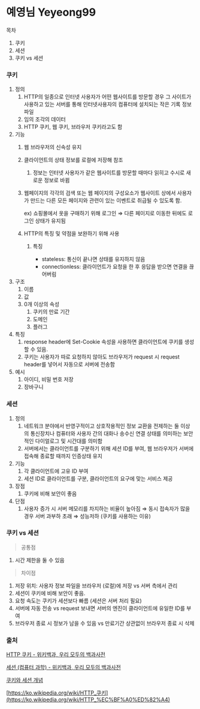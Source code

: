 # 예영님 Yeyeong99

목차

1. 쿠키
2. 세션
3. 쿠키 vs 세션

### 쿠키

1. 정의
    1. HTTP의 일종으로 인터넷 사용자가 어떤 웹사이트를 방문할 경우 그 사이트가 사용하고 있는 서버를 통해 인터넷사용자의 컴퓨터에 설치되는 작은 기록 정보 파일
    2. 임의 조각의 데이터
    3. HTTP 쿠키, 웹 쿠키, 브라우저 쿠키라고도 함
2. 기능
    1. 웹 브라우저의 신속성 유지
    2. 클라이언트의 상태 정보를 로컬에 저장해 참조
        1. 정보는 인터넷 사용자가 같은 웹사이트를 방문할 때마다 읽히고 수시로 새로운 정보로 바뀜
    3. 웹페이지의 각각의 검색 또는 웹 페이지의 구성요소가 웹사이트 상에서 사용자가 만드는 다른 모든 페이지와 관련이 있는 이벤트로 취급될 수 있도록 함. 
        
        ex) 쇼핑몰에서 옷을 구매하기 위해 로그인 ⇒ 다른 페이지로 이동한 뒤에도 로그인 상태가 유지됨
        
    4. HTTP의 특징 및 약점을 보완하기 위해 사용
        1. 특징
            
            
            - stateless: 통신이 끝나면 상태를 유지하지 않음
            - connectionless: 클라이언트가 요청을 한 후 응답을 받으면 연결을 끊어버림
3. 구조
    1. 이름
    2. 값
    3. 0개 이상의 속성
        1. 쿠키의 만료 기간
        2. 도메인
        3. 플러그 
4. 특징
    1. response header에 Set-Cookie 속성을 사용하면 클라이언트에 쿠키를 생성할 수 있음.
    2. 쿠키는 사용자가 따로 요청하지 않아도 브라우저가 request 시 request header를 넣어서 자동으로 서버에 전송함
5. 예시
    1. 아이디, 비밀 번호 저장
    2. 장바구니

### 세션

1. 정의
    1. 네트워크 분야에서 반영구적이고 상호작용적인 정보 교환을 전제하는 둘 이상의 통신장치나 컴퓨터와 사용자 간의 대화나 송수신 연결 상태를 의미하는 보안적인 다이얼로그 및 시간대를 의미함
    2. 서버에서는 클라이언트를 구분하기 위해 세션 ID를 부여, 웹 브라우저가 서버에 접속해 종료할 때까지 인증상태 유지
2. 기능
    1. 각 클라이언트에 고유 ID 부여
    2. 세션 ID로 클라이언트를 구분, 클라이언트의 요구에 맞는 서비스 제공
3. 장점
    1. 쿠키에 비해 보안이 좋음
4. 단점
    1. 사용자 증가 시 서버 메모리를 차지하는 비율이 높아짐 ⇒ 동시 접속자가 많을 경우 서버 과부하 초래 ⇒ 성능저하 (쿠키를 사용하는 이유)

### 쿠키 vs 세션

> 공통점
> 
1. 시간 제한을 둘 수 있음

> 차이점
> 
1. 저장 위치: 사용자 정보 파일을 브라우저 (로컬)에 저장 vs 서버 측에서 관리
2. 세션이 쿠키에 비해 보안이 좋음.
3. 요청 속도는 쿠키가 세션보다 빠름 (세션은 서버 처리 필요)
4. 서버에 자동 전송 vs request 보내면 서버의 엔진이 클라이언트에 유일한 ID를 부여
5. 브라우저 종료 시 정보가 남을 수 있음 vs 만료기간 상관없이 브라우저 종료 시 삭제

### 출처

[HTTP 쿠키 - 위키백과, 우리 모두의 백과사전](https://ko.wikipedia.org/wiki/HTTP_%EC%BF%A0%ED%82%A4)

[세션 (컴퓨터 과학) - 위키백과, 우리 모두의 백과사전](https://ko.wikipedia.org/wiki/%EC%84%B8%EC%85%98_(%EC%BB%B4%ED%93%A8%ED%84%B0_%EA%B3%BC%ED%95%99))

[쿠키와 세션 개념](https://interconnection.tistory.com/74)

[https://ko.wikipedia.org/wiki/HTTP_쿠키](https://ko.wikipedia.org/wiki/HTTP_%EC%BF%A0%ED%82%A4)